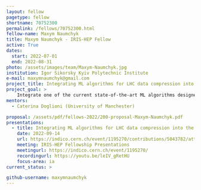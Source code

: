 ```yaml
---
layout: fellow
pagetype: fellow
shortname: 70752300
permalink: /fellows/70752300.html
fellow-name: Maxym Naumchyk
title: Maxym Naumchyk - IRIS-HEP Fellow
active: True
dates:
  start: 2022-07-01
  end: 2022-08-31
photo: /assets/images/team/Maxym-Naumchyk.jpg
institution: Igor Sikorsky Kyiv Polytechnic Institute
e-mail: maxymnaumchyk@gmail.com
project_title: Integrating ML algorithms for LHC data compression into the ESCAPE Virtual Research Environment
project_goal: >
    Integrate one of the current state-of-the-art ML algorithms designed for LHC data compression into the ESCAPE Virtual Research Environment as a part of the European Open Science Cloud. The successful results of the project will open the possibility of extending the use of this algorithm to other experiments and fields.
mentors:
  - Caterina Doglioni (University of Manchester)

proposal: /assets/pdf/fellows-2022/200-proposal-Maxym-Naumchyk.pdf
presentations:
  - title: Integrating ML algorithms for LHC data compression into the ESCAPE Virtual Research Environment
    date: 2022-09-14
    url: https://indico.cern.ch/event/1195270/contributions/5043782/attachments/2507754/4309461/Final%20project%20presentation%20Maxym%20Naumchyk.pdf
    meeting: IRIS-HEP Fellowship Presentations
    meetingurl: https://indico.cern.ch/event/1195270/
    recordingurl: https://youtu.be/leIV_gRetHU
    focus-area: ia
current_status: >

github-username: maxymnaumchyk
---
```

